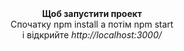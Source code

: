 
<div align="center"><strong>Щоб запустити проект </strong></div>
<div align="center">Спочатку npm install а потім npm start</div>
<div align="center">і відкрийте <i>http://localhost:3000/ </i></div>
<br />

